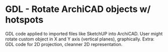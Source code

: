 # GDL - Rotate ArchiCAD objects w/ hotspots
GDL code applied to imported files like SketchUP into ArchiCAD.
User might rotate custom object in X and Y axis (vertical planes), graphically.
Extra: GDL code for 2D projection, cleanner 2D representation.
